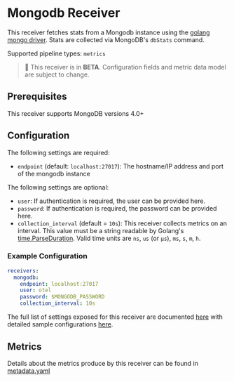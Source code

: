 
# Mongodb Receiver

This receiver fetches stats from a Mongodb instance using the [golang
mongo driver](https://github.com/mongodb/mongo-go-driver). Stats are collected
via MongoDB's `dbStats` command.

Supported pipeline types: `metrics`

> :construction: This receiver is in **BETA**. Configuration fields and metric data model are subject to change.
## Prerequisites

This receiver supports MongoDB versions 4.0+

## Configuration

The following settings are required:
- `endpoint` (default: `localhost:27017`): The hostname/IP address and port of the mongodb instance

The following settings are optional:
- `user`: If authentication is required, the user can be provided here.
- `password`: If authentication is required, the password can be provided here.
- `collection_interval` (default = `10s`): This receiver collects metrics on an interval. This value must be a string readable by Golang's [time.ParseDuration](https://pkg.go.dev/time#ParseDuration). Valid time units are `ns`, `us` (or `µs`), `ms`, `s`, `m`, `h`.

### Example Configuration

```yaml
receivers:
  mongodb:
    endpoint: localhost:27017
    user: otel
    password: $MONGODB_PASSWORD
    collection_interval: 10s
```

The full list of settings exposed for this receiver are documented [here](./config.go) with detailed sample configurations [here](./testdata/config.yaml).

## Metrics

Details about the metrics produce by this receiver can be found in [metadata.yaml](./metadata.yaml)
